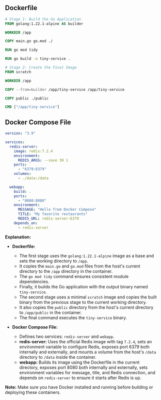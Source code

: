 ## Dockerfile

```dockerfile
# Stage 1: Build the Go Application
FROM golang:1.22.1-alpine AS builder

WORKDIR /app

COPY main.go go.mod ./

RUN go mod tidy

RUN go build -o tiny-service .

# Stage 2: Create the Final Image
FROM scratch

WORKDIR /app

COPY --from=builder /app/tiny-service /app/tiny-service

COPY public ./public

CMD ["/app/tiny-service"]
```


## Docker Compose File

```yaml
version: "3.9"

services:
  redis-server:
    image: redis:7.2.4
    environment:
      REDIS_ARGS: --save 30 1
    ports:
      - "6379:6379"
    volumes:
      - ./data:/data

  webapp:
    build: .
    ports:
      - "8080:8080"
    environment:
      MESSAGE: "Hello from Docker Compose"
      TITLE: "My favorite restaurants"
      REDIS_URL: redis-server:6379
    depends_on:
      - redis-server

```


**Explanation:**

* **Dockerfile:** 
    * The first stage uses the `golang:1.22.1-alpine` image as a base and sets the working directory to `/app`.
    * It copies the `main.go` and `go.mod` files from the host's current directory to the `/app` directory in the container. 
    * The `go mod tidy` command ensures consistent module dependencies.
    * Finally, it builds the Go application with the output binary named `tiny-service`.
    * The second stage uses a minimal `scratch` image and copies the built binary from the previous stage to the current working directory.
    * It also copies the `public` directory from the host's current directory to `/app/public` in the container. 
    * The final command executes the `tiny-service` binary.

* **Docker Compose File:**
    * Defines two services: `redis-server` and `webapp`.
    * **redis-server:** Uses the official Redis image with tag `7.2.4`, sets an environment variable to configure Redis, exposes port 6379 both internally and externally, and mounts a volume from the host's `/data` directory to `/data` inside the container.
    * **webapp:** Builds its image using the Dockerfile in the current directory, exposes port 8080 both internally and externally, sets environment variables for message, title, and Redis connection, and depends on `redis-server` to ensure it starts after Redis is up.

**Note:**  Make sure you have Docker installed and running before building or deploying these containers.




